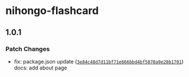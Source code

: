 # nihongo-flashcard

## 1.0.1

### Patch Changes

- fix: package.json update ([`3e84c48d7d11bf71e666bbd4bf5070a9e28b1701`](https://github.com/shinokada/nihongo-flashcard/commit/3e84c48d7d11bf71e666bbd4bf5070a9e28b1701))
  docs: add about page

